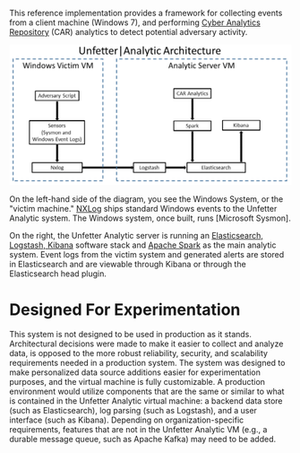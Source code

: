 This reference implementation provides a framework for collecting events from a client machine (Windows 7), and performing [Cyber Analytics Repository](https://car.mitre.org) (CAR) analytics to detect potential adversary activity.

<img class="responsive-img" src="images/unfetter-architecture-diagram.png">

On the left-hand side of the diagram, you see the Windows System, or the "victim machine." [NXLog](https://www.nxlog.co) ships standard Windows events to the Unfetter Analytic system. The Windows system, once built, runs [Microsoft Sysmon].

On the right, the Unfetter Analytic server is running an [Elasticsearch, Logstash, Kibana](https://www.elastic.co/) software stack and [Apache Spark](href="http://spark.apache.org/) as the main analytic system. Event logs from the victim system and generated alerts are stored in Elasticsearch and are viewable through Kibana or through the Elasticsearch head plugin.


# Designed For Experimentation
This system is not designed to be used in production as it stands. Architectural decisions were made to make it easier to collect and analyze data, is opposed to the more robust reliability, security, and scalability requirements needed in a production system. The system was designed to make personalized data source additions easier for experimentation purposes, and the virtual machine is fully customizable. A production environment would utilize components that are the same or similar to what is contained in the Unfetter Analytic virtual machine: a backend data store (such as Elasticsearch), log parsing (such as Logstash), and a user interface (such as Kibana). Depending on organization-specific requirements, features that are not in the Unfetter Analytic VM (e.g., a durable message queue, such as Apache Kafka) may need to be added.
